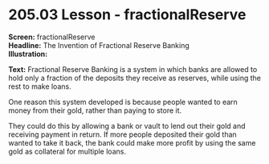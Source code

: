 # 205.03 Lesson - fractionalReserve

**Screen:** fractionalReserve\
**Headline:** The Invention of Fractional Reserve Banking\
**Illustration:**

**Text:** Fractional Reserve Banking is a system in which banks are allowed to hold only a fraction of the deposits they receive as reserves, while using the rest to make loans.&#x20;

One reason this system developed is because people wanted to earn money from their gold, rather than paying to store it.&#x20;

They could do this by allowing a bank or vault to lend out their gold and receiving payment in return. If more people deposited their gold than wanted to take it back, the bank could make more profit by using the same gold as collateral for multiple loans.
